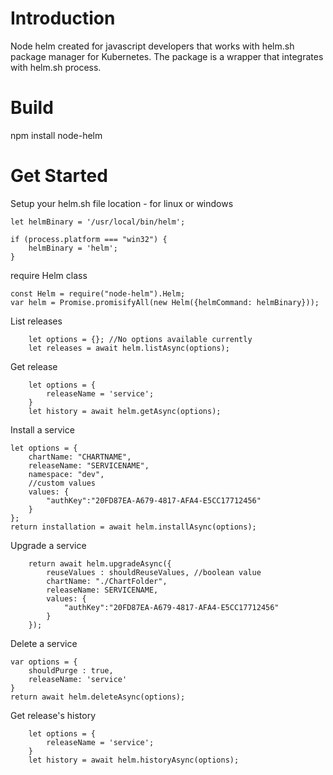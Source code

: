 # Introduction 
Node helm created for javascript developers that works with helm.sh package manager for Kubernetes.
The package is a wrapper that integrates with helm.sh process.
# Build
npm install node-helm

# Get Started

Setup your helm.sh file location - for linux or windows
```
let helmBinary = '/usr/local/bin/helm';

if (process.platform === "win32") {
    helmBinary = 'helm';
}
```

require Helm class
```
const Helm = require("node-helm").Helm;
var helm = Promise.promisifyAll(new Helm({helmCommand: helmBinary}));
```



List releases
```
    let options = {}; //No options available currently
    let releases = await helm.listAsync(options);  
```

Get release
```
    let options = {
        releaseName = 'service';
    }
    let history = await helm.getAsync(options);  
```

Install a service
```
let options = {
    chartName: "CHARTNAME",
    releaseName: "SERVICENAME",        
    namespace: "dev",        
    //custom values
    values: {
        "authKey":"20FD87EA-A679-4817-AFA4-E5CC17712456"
    }
};
return installation = await helm.installAsync(options);  
```


Upgrade a service
```
    return await helm.upgradeAsync({
        reuseValues : shouldReuseValues, //boolean value
        chartName: "./ChartFolder",
        releaseName: SERVICENAME,
        values: {
            "authKey":"20FD87EA-A679-4817-AFA4-E5CC17712456"
        }
    });  
```

Delete a service
```
var options = {
    shouldPurge : true,
    releaseName: 'service'
}
return await helm.deleteAsync(options);
```

Get release's history
```    
    let options = {
        releaseName = 'service';
    }
    let history = await helm.historyAsync(options);  
```
